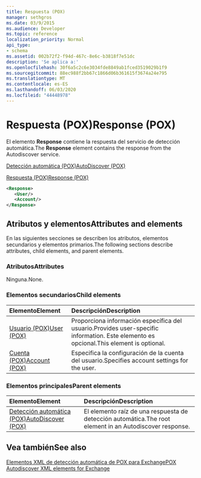 ```yaml
---
title: Respuesta (POX)
manager: sethgros
ms.date: 03/9/2015
ms.audience: Developer
ms.topic: reference
localization_priority: Normal
api_type:
- schema
ms.assetid: 002b72f2-f94d-467c-8e6c-b3818f7e51dc
description: 'Se aplica a:'
ms.openlocfilehash: 30f6a5c2c6e3034fde8849ab1fced3519029b1f9
ms.sourcegitcommit: 88ec988f2bb67c1866d06b361615f3674a24e795
ms.translationtype: MT
ms.contentlocale: es-ES
ms.lasthandoff: 06/03/2020
ms.locfileid: "44448978"
---
```

# <a name="response-pox"></a><span data-ttu-id="251fa-103">Respuesta (POX)</span><span class="sxs-lookup"><span data-stu-id="251fa-103">Response (POX)</span></span>


  
<span data-ttu-id="251fa-104">El elemento **Response** contiene la respuesta del servicio de detección automática.</span><span class="sxs-lookup"><span data-stu-id="251fa-104">The **Response** element contains the response from the Autodiscover service.</span></span> 
  
[<span data-ttu-id="251fa-105">Detección automática (POX)</span><span class="sxs-lookup"><span data-stu-id="251fa-105">AutoDiscover (POX)</span></span>](autodiscover-pox.md)
  
[<span data-ttu-id="251fa-106">Respuesta (POX)</span><span class="sxs-lookup"><span data-stu-id="251fa-106">Response (POX)</span></span>](response-pox.md)
  
```xml
<Response>
   <User/>
   <Account/>
</Response>
```

## <a name="attributes-and-elements"></a><span data-ttu-id="251fa-107">Atributos y elementos</span><span class="sxs-lookup"><span data-stu-id="251fa-107">Attributes and elements</span></span>

<span data-ttu-id="251fa-108">En las siguientes secciones se describen los atributos, elementos secundarios y elementos primarios.</span><span class="sxs-lookup"><span data-stu-id="251fa-108">The following sections describe attributes, child elements, and parent elements.</span></span>
  
### <a name="attributes"></a><span data-ttu-id="251fa-109">Atributos</span><span class="sxs-lookup"><span data-stu-id="251fa-109">Attributes</span></span>

<span data-ttu-id="251fa-110">Ninguna.</span><span class="sxs-lookup"><span data-stu-id="251fa-110">None.</span></span>
  
### <a name="child-elements"></a><span data-ttu-id="251fa-111">Elementos secundarios</span><span class="sxs-lookup"><span data-stu-id="251fa-111">Child elements</span></span>

|<span data-ttu-id="251fa-112">**Elemento**</span><span class="sxs-lookup"><span data-stu-id="251fa-112">**Element**</span></span>|<span data-ttu-id="251fa-113">**Descripción**</span><span class="sxs-lookup"><span data-stu-id="251fa-113">**Description**</span></span>|
|:-----|:-----|
|[<span data-ttu-id="251fa-114">Usuario (POX)</span><span class="sxs-lookup"><span data-stu-id="251fa-114">User (POX)</span></span>](user-pox.md) <br/> |<span data-ttu-id="251fa-115">Proporciona información específica del usuario.</span><span class="sxs-lookup"><span data-stu-id="251fa-115">Provides user-specific information.</span></span> <span data-ttu-id="251fa-116">Este elemento es opcional.</span><span class="sxs-lookup"><span data-stu-id="251fa-116">This element is optional.</span></span>  <br/> |
|[<span data-ttu-id="251fa-117">Cuenta (POX)</span><span class="sxs-lookup"><span data-stu-id="251fa-117">Account (POX)</span></span>](account-pox.md) <br/> |<span data-ttu-id="251fa-118">Especifica la configuración de la cuenta del usuario.</span><span class="sxs-lookup"><span data-stu-id="251fa-118">Specifies account settings for the user.</span></span>  <br/> |
   
### <a name="parent-elements"></a><span data-ttu-id="251fa-119">Elementos principales</span><span class="sxs-lookup"><span data-stu-id="251fa-119">Parent elements</span></span>

|<span data-ttu-id="251fa-120">**Elemento**</span><span class="sxs-lookup"><span data-stu-id="251fa-120">**Element**</span></span>|<span data-ttu-id="251fa-121">**Descripción**</span><span class="sxs-lookup"><span data-stu-id="251fa-121">**Description**</span></span>|
|:-----|:-----|
|[<span data-ttu-id="251fa-122">Detección automática (POX)</span><span class="sxs-lookup"><span data-stu-id="251fa-122">AutoDiscover (POX)</span></span>](autodiscover-pox.md) <br/> |<span data-ttu-id="251fa-123">El elemento raíz de una respuesta de detección automática.</span><span class="sxs-lookup"><span data-stu-id="251fa-123">The root element in an Autodiscover response.</span></span>  <br/> |
   
## <a name="see-also"></a><span data-ttu-id="251fa-124">Vea también</span><span class="sxs-lookup"><span data-stu-id="251fa-124">See also</span></span>



[<span data-ttu-id="251fa-125">Elementos XML de detección automática de POX para Exchange</span><span class="sxs-lookup"><span data-stu-id="251fa-125">POX Autodiscover XML elements for Exchange</span></span>](pox-autodiscover-xml-elements-for-exchange.md)

